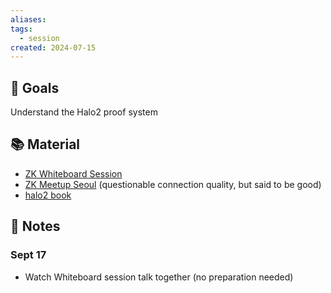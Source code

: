 ```yaml
---
aliases: 
tags:
  - session
created: 2024-07-15
---
```

## 🎯 Goals
Understand the Halo2 proof system

## 📚 Material
- [ZK Whiteboard Session](https://youtu.be/RaEs5mnXIhY)
- [ZK Meetup Seoul](https://www.youtube.com/watch?v=YlTt12s7vGE) (questionable connection quality, but said to be good)
- [halo2 book](https://zcash.github.io/halo2/)

## 📝 Notes
### Sept 17
- Watch Whiteboard session talk together (no preparation needed)